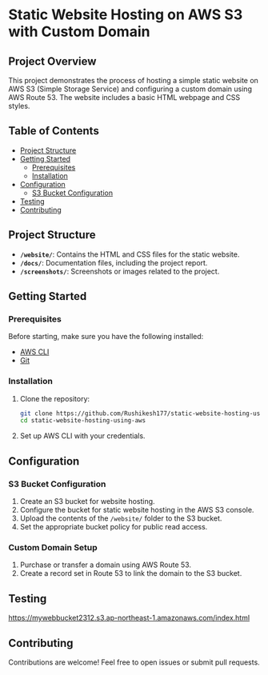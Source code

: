 # Static Website Hosting on AWS S3 with Custom Domain

## Project Overview

This project demonstrates the process of hosting a simple static website on AWS S3 (Simple Storage Service) and configuring a custom domain using AWS Route 53. The website includes a basic HTML webpage and CSS styles.

## Table of Contents

- [Project Structure](#project-structure)
- [Getting Started](#getting-started)
  - [Prerequisites](#prerequisites)
  - [Installation](#installation)
- [Configuration](#configuration)
  - [S3 Bucket Configuration](#s3-bucket-configuration)
- [Testing](#testing)
- [Contributing](#contributing)

## Project Structure

- **`/website/`**: Contains the HTML and CSS files for the static website.
- **`/docs/`**: Documentation files, including the project report.
- **`/screenshots/`**: Screenshots or images related to the project.

## Getting Started

### Prerequisites

Before starting, make sure you have the following installed:

- [AWS CLI](https://aws.amazon.com/cli/)
- [Git](https://git-scm.com/)

### Installation

1. Clone the repository:

    ```bash
    git clone https://github.com/Rushikesh177/static-website-hosting-using-aws.git
    cd static-website-hosting-using-aws
    ```

2. Set up AWS CLI with your credentials.

## Configuration

### S3 Bucket Configuration

1. Create an S3 bucket for website hosting.
2. Configure the bucket for static website hosting in the AWS S3 console.
3. Upload the contents of the `/website/` folder to the S3 bucket.
4. Set the appropriate bucket policy for public read access.

### Custom Domain Setup

1. Purchase or transfer a domain using AWS Route 53.
2. Create a record set in Route 53 to link the domain to the S3 bucket.

## Testing

https://mywebbucket2312.s3.ap-northeast-1.amazonaws.com/index.html

## Contributing

Contributions are welcome! Feel free to open issues or submit pull requests.

